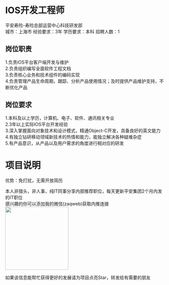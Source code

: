 # IOS开发工程师
平安寿险-寿险总部运营中心科技研发部  
城市：上海市 经验要求：3年 学历要求：本科  招聘人数：1

## 岗位职责
1.负责iOS平台客户端开发与维护   
2.负责组织编写全面软件工程文档   
3.负责核心业务和技术组件的编码实现   
4.负责管理产品生命周期，跟踪、分析产品使用情况；及时提供产品维护支持，不断优化产品

## 岗位要求
1.本科及以上学历，计算机、电子、软件、通讯相关专业   
2.3年以上实际IOS平台开发经验   
3.深入掌握面向对象技术和设计模式，精通Object-C开发，具备良好的英文能力   
4.有独立钻研移动领域新技术的热情和能力，能独立解决各种疑难杂症   
5.有产品意识，从产品以及用户需求的角度进行相对应的研发

# 项目说明

优势：免打扰，无需开放简历

本人非猎头，非人事，纯IT同事分享内部推荐职位，每天更新平安集团2个月内发的IT职位  
感兴趣的你可以添加我的微信(zaqweb)获取内推连接  
<img src="https://github.com/zaqweb/PA-IT-JOBS/blob/master/WechatICode.jpeg"  height="200" width="200">

如果该信息能帮忙获得更好的发展请为项目点亮Star，转发给有需要的朋友




